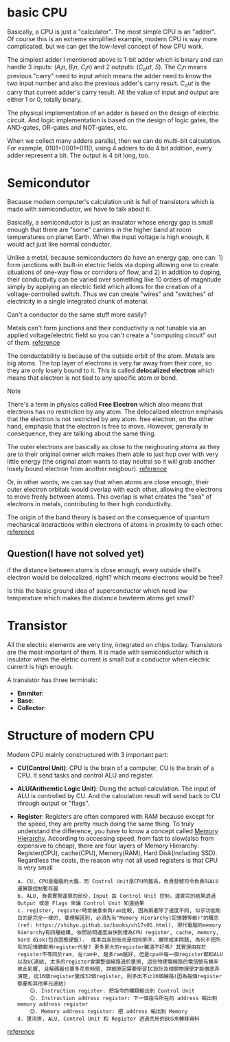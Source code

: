 # basic CPU
Basically, a CPU is just a "calculator". The most simple CPU is an "adder". Of course this is an extreme simplified example, modern CPU is way more complicated, but we can get the low-level concept of how CPU work. 

The simplest adder I mentioned above is 1-bit adder which is binary and can handle 3 inputs: ($A_in$, $B_in$, $C_in$) and 2 outputs: ($C_out$, $S$). The $C_in$ means previous "carry" need to input which means the adder need to know the two input number and also the previous adder's carry result. $C_out$ is the carry that current adder's carry result. All the value of input and output are either 1 or 0, totally binary. 

The physical implementation of an adder is based on the design of electric circuit. And logic implementation is based on the design of logic gates, the AND-gates, OR-gates and NOT-gates, etc.

When we collect many adders parallel, then we can do multi-bit calculation. For example, 0101+0001=0110, using 4 adders to do 4 bit addition, every adder represent a bit. The output is 4 bit long, too. 

# Semicondutor
Because modern computer's calculation unit is full of transistors which is made with semiconductor, we have to talk about it.

Basically, a semiconductor is just an insulator whose energy gap is small enough that there are "some" carriers in the higher band at room temperatures on planet Earth. When the input voltage is high enough, it would act just like normal conductor. 

Unlike a metal, because semiconductors do have an energy gap, one can: 1) form junctions with built-in electric fields via doping allowing one to create situations of one-way flow or corridors of flow, and 2) in addition to doping, their conductivity can be varied over something like 10 orders of magnitude simply by applying an electric field which allows for the creation of a voltage-controlled switch. Thus we can create "wires" and "switches" of electricity in a single integrated chunk of material.

Can't a conductor do the same stuff more easily?

Metals can't form junctions and their conductivity is not tunable via an applied voltage/electric field so you can't create a "computing circuit" out of them.
[reference](https://www.reddit.com/r/AskPhysics/comments/m7r8qw/whats_the_point_of_semiconductors_isnt_it_just/)

The conductability is because of the outside orbit of the atom. Metals are big atoms. The top layer of electrons is very far away from their core, so they are only losely bound to it. This is called **delocalized electron** which means that electron is not tied to any specific atom or bond. 

> [!NOTE]
> There's a term in physics called **Free Electron** which also means that electrons has no restriction by any atom. The delocalized electron emphasis that the electron is not restricted by any atom. free electron, on the other hand, emphasis that the electron is free to move. However, generally in consequence, they are talking about the same thing.

The outer electrons are basically as close to the neighouring atoms as they are to their original owner wich makes them able to just hop over with very little energy (the original atom wants to stay neutral so it will grab another losely bound electron from another neigbour). [reference](https://www.reddit.com/r/explainlikeimfive/comments/pyhqtf/eli5_why_do_metals_have_free_electrons/)

Or, in other words, we can say that when atoms are close enough, their outer electron orbitals would overlap with each other, allowing the electrons to move freely between atoms. This overlap is what creates the "sea" of electrons in metals, contributing to their high conductivity.

The origin of the band theory is based on the consequence of quantum mechanical interactions within electrons of atoms in proximity to each other. [reference](https://www.quora.com/What-is-the-origin-of-the-formation-of-a-band-gap-in-the-band-structure-of-some-materials)


Question(I have not solved yet)
-----------------------
if the distance between atoms is close enough, every outside shell's electron would be delocalized, right? which means electrons would be free?

Is this the basic ground idea of superconductor which need low temperature which makes the distance bewteem atoms get small?


# Transistor
All the electric elements are very tiny, integrated on chips today. Transistors are the most important of them. It is made with semiconductor which is insulator when the eletric current is small but a conductor when electric current is high enough. 

A transistor has three terminals:
  * **Emmiter**:
  * **Base**:
  * **Collector**:

# Structure of modern CPU
Modern CPU mainly constructured with 3 important part: 
  * **CU(Control Unit)**: CPU is the brain of a computer, CU is the brain of a CPU. It send tasks and control ALU and register. 
  * **ALU(Arithemtic Logic Unit)**: Doing the actual calculation. The input of ALU is controlled by CU. And the calculation result will send back to CU through output or "flags". 
  * **Register**:  Registers are often compared with RAM because except for the speed, they are pretty much doing the same thing. To truly understand the difference, you have to know a concept called [Memory Hierarchy](https://shihyu.github.io/books/ch17s05.html). According to accessing speed, from fast to slow(also from expensive to cheap), there are four layers of Memory Hierarchy: Register(CPU), cache(CPU), Memory(RAM), Hard Disk(including SSD). Regardless the costs, the reason why not all used registers is that CPU is very small 



		a. CU, CPU是電腦的大腦，而 Control Unit是CPU的艦長，負責發號司令負責叫ALU運算跟控制暫存器
		b. ALU, 負責實際運算的部份，Input 由 Control Unit 控制，運算完的結果透過 Output 或是 Flags 來讓 Control Unit 知道結果
		c. register, register時常被拿來與ram比較, 因為兩者除了速度不同, 似乎功能和目的是完全一樣的, 要理解區別, 必須先有"Memory Hierarchy(記憶體等級)"的概念(ref: https://shihyu.github.io/books/ch17s05.html), 現代電腦的memory hierarchy有四層結構, 依照訪問速度由快到慢為CPU register, cache, memory, hard disk(包含固態硬盤).  成本由高到低也是相同排序. 撇除成本問題, 為何不把所有的記憶體都用register代替? 更多更大的register難道不好嗎? 其實理由在於register不等同於ram, 在ram中, 越多ram越好, 但是cpu中每一個register都和ALU以及UC連結, 太多的register會讓整個線路過於壅擠, 這些物理電線路的電信號有機率彼此影響, 且解碼器也要多花些時間, 詳細原因需要學習IC設計及相關物理學才能徹底弄清楚, 從16個register變成32個register, 則多出不止16個線路(因為每個register都要和其他單元連結)
			😊. Instruction register: 把指令的種類輸出到 Control Unit
			😊. Instruction address register: 下一個指令所在的 address 輸出到 memory address register
			😊. Memory address register: 把 address 輸出到 Memory
		d. 匯流排, ALU, Control Unit 和 Register 透過共用的BUS來轉移資料


[reference](https://blog.codylab.com/how-cpu-works/)
